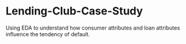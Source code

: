 # Lending-Club-Case-Study
Using EDA to understand how consumer attributes and loan attributes influence the tendency of default.
